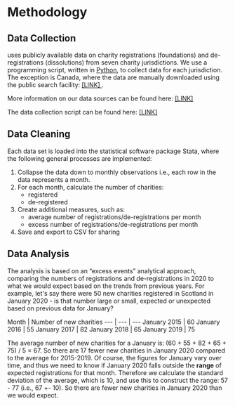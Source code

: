 # Methodology

## Data Collection

uses publicly available data on charity registrations (foundations) and de-registrations (dissolutions) from seven charity jurisdictions. We use a programming script, written in [Python](https://www.python.org/), to collect data for each jurisdiction. The exception is Canada, where the data are manually downloaded using the public search facility: [ [LINK] ](https://apps.cra-arc.gc.ca/ebci/hacc/srch/pub/dsplyBscSrch?request_locale=en).

More information on our data sources can be found here: [ [LINK] ]({{site.url}}/data)

The data collection script can be found here: [ [LINK] ](https://github.com/DiarmuidM/charity-covid19/tree/master/syntax/collection)

## Data Cleaning

Each data set is loaded into the statistical software package Stata, where the following general processes are implemented:
1. Collapse the data down to monthly observations i.e., each row in the data represents a month.
2. For each month, calculate the number of charities:
	* registered
	* de-registered
3. Create additional measures, such as:
	* average number of registrations/de-registrations per month
	* excess number of registrations/de-registrations per month
4. Save and export to CSV for sharing

## Data Analysis

The analysis is based on an “excess events” analytical approach, comparing the numbers of registrations and de-registrations in 2020 to what we would expect based on the trends from previous years. For example, let's say there were 50 new charities registered in Scotland in January 2020 - is that number large or small, expected or unexpected based on previous data for January? 

Month | Number of new charities
--- | --- | ---
January 2015 | 60
January 2016 | 55
January 2017 | 82
January 2018 | 65
January 2019 | 75

The average number of new charities for a January is: (60 + 55 + 82 + 65 + 75) / 5 = 67. So there are 17 fewer new charities in January 2020 compared to the average for 2015-2019. Of course, the figures for January vary over time, and thus we need to know if January 2020 falls outside the **range** of expected registrations for that month. Therefore we calculate the standard deviation of the average, which is 10, and use this to construct the range: 57 - 77 (i.e., 67 +- 10). So there are fewer new charities in January 2020 than we would expect.